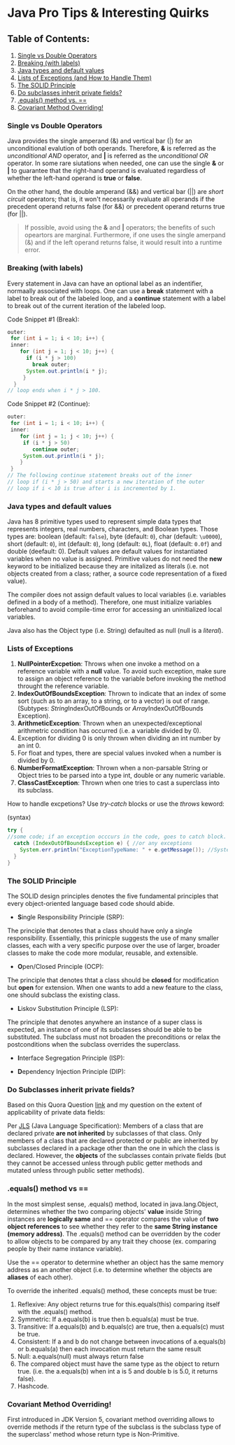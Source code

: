 # Java Pro Tips & Interesting Quirks 

## Table of Contents: 

1. [Single vs Double Operators](#single-vs-double-operators)
2. [Breaking (with labels)](#breaking-with-labels)
3. [Java types and default values](#java-types-and-default-values)
4. [Lists of Exceptions (and How to Handle Them)](#lists-of-exceptions)
5. [The SOLID Principle](#the-solid-principle)
6. [Do subclasses inherit private fields?](#do-subclasses-inherit-private-fields)
7. [.equals() method vs. ==](#equals-method-vs-)
8. [Covariant Method Overriding!](#covariant-method-overriding)

### Single vs Double Operators

Java provides the single amperand (&) and vertical bar (|) for an unconditional evalution of both operands. Therefore, **&** is referred as the *unconditional AND* operator, and **|** is referred as the *unconditional OR* operator. In some rare siutations when needed, one can use the single **&** or **|** to guarantee that the right-hand operand is evaluated regardless of whether the left-hand operand is **true** or **false**. 

On the other hand, the double amperand (&&) and vertical bar (||) are *short circuit* operators; that is, it won't necessarily evaluate all operands if the precedent operand returns false (for &&) or precedent operand returns true (for ||). 

> If possible, avoid using the **&** and **|** operators; the benefits of such opeartors are marginal. Furthermore, if one uses the single amerpand (&) and if the left operand returns false, it would result into a runtime error. 

### Breaking (with labels) 

Every statement in Java can have an optional label as an indentifier, normaally associated with loops. One can use a **break** statement with a label to break out of the labeled loop, and a **continue** statement with a label to break out of the current iteration of the labeled loop. 

Code Snippet #1 (Break):

```java
outer:
 for (int i = 1; i < 10; i++) {
 inner:
    for (int j = 1; j < 10; j++) {
      if (i * j > 100)
        break outer;
      System.out.println(i * j);
     }
  }
// loop ends when i * j > 100.
```

Code Snippet #2 (Continue): 

```java 
outer:
 for (int i = 1; i < 10; i++) {
 inner:
    for (int j = 1; j < 10; j++) {
     if (i * j > 50)
        continue outer;
     System.out.println(i * j);
    }
 } 
// The following continue statement breaks out of the inner
// loop if (i * j > 50) and starts a new iteration of the outer
// loop if i < 10 is true after i is incremented by 1. 
 ```
 
### Java types and default values
 
 Java has 8 primitive types used to represent simple data types that represents integers, real numbers, characters, and Boolean types. Those types are: boolean (default: `false`), byte (default: `0`), char (default: `\u0000`), short (default: `0`), int (default: `0`), long (default: `0L`), float (default: `0.0f`) and double (deefault: 0). Default values are default values for instantiated variables when no value is assigned. Primitive values do not need the **new** keyword to be initialized because they are initalized as literals (i.e. not objects created from a class; rather, a source code representation of a fixed value).  
 
The compiler does not assign default values to local variables (i.e. variables defined in a body of a method). Therefore, one must initialize variables beforehand to avoid compile-time error for accessing an uninitialized local variables. 
 
 Java also has the Object type (i.e. String) defaulted as null (null is a *literal*).
 
### Lists of Exceptions 

1. **NullPointerExcpetion**: Throws when one invoke a method on a reference variable with a **null** value. To avoid such exception, make sure to assign an object reference to the variable before invoking the method throught the reference variable. 
2. **IndexOutOfBoundsException**: Thrown to indicate that an index of some sort (such as to an array, to a string, or to a vector) is out of range. (Subtypes: *String*IndexOutOfBounds or *Array*IndexOutOfBounds Exception).
3. **ArithmeticException**: Thrown when an unexpected/exceptional arithmetric condition has occurred (i.e. a variable divided by 0).
  1. Exception for dividing 0 is only thrown when dividing an int number by an int 0. 
  2. For float and types, there are special values invoked when a number is divided by 0. 
4. **NumberFormatException**: Thrown when a non-parsable String or Object tries to be parsed into a type int, double or any numeric variable. 
5. **ClassCastException**: Thrown when one tries to cast a superclass into its subclass. 

How to handle excpetions? Use *try-catch* blocks or use the *throws* keword: 

(syntax) 
```java
try { 
//some code; if an exception occcurs in the code, goes to catch block.
  catch (IndexOutOfBoundsException e) { //or any exceptions
    System.err.println("ExceptionTypeName: " + e.getMessage()); //System.err is the standard error printstream.
  }
}
```
### The SOLID Principle

The SOLID design principles denotes the five fundamental principles that every object-oriented language based code should abide.

- **S**ingle Responsibility Principle (SRP): 

The principle that denotes that a class should have only a single responsibility. Essentially, this prinicple suggests the use of many smaller classes, each with a very specific purpose over the use of larger, broader classes to make the code more modular, reusable, and extensible.

- **O**pen/Closed Principle (OCP): 

The principle that denotes thtat a class should be **closed** for modification but **open** for extension. When one wants to add a new feature to the class, one should subclass the existing class. 

- **L**iskov Substitution Principle (LSP): 

The principle that denotes anywhere an instance of a super class is expected, an instance of one of its subclasses should be able to be substituted. The subclass must not broaden the preconditions or relax the postconditions when the subclass overrides the superclass. 

- **I**nterface Segregation Principle (ISP): 

- **D**ependency Injection Principle (DIP): 

### Do Subclasses inherit private fields? 

Based on this Quora Question [link](http://stackoverflow.com/questions/4716040/do-subclasses-inherit-private-fields) and my question on the extent of applicability of private data fields: 

Per [JLS](https://docs.oracle.com/javase/specs/jls/se8/html/jls-8.html#jls-8.3.1.1) (Java Language Specification): Members of a class that are declared private **are not inherited** by subclasses of that class. Only members of a class that are declared protected or public are inherited by subclasses declared in a package other than the one in which the class is declared. However, the **objects** of the subclasses contain private fields (but they cannot be accessed unless through public getter methods and mutated unless through public setter methods). 

### .equals() method vs == 

In the most simplest sense, .equals() method, located in java.lang.Object, determines whether the two comparing objects' **value** inside String instances are **logically same** and == operator compares the value of **two object references** to see whether they refer to the **same String instance (memory address)**. The .equals() method can be overridden by the coder to allow objects to be compared by any trait they choose (ex. comparing people by their name instance variable).

Use the == operator to determine whether an object has the same memory address as an another object (i.e. to determine whether the objects are **aliases** of each other). 

To override the inherited .equals() method, these concepts must be true: 

1. Reflexive: Any object returns true for this.equals(this) comparing itself with the .equals() method. 
2. Symmetric: If a.equals(b) is true then b.equals(a) must be true. 
3. Transitive: If a.equals(b) and b.equals(c) are true, then a.equals(c) must be true. 
4. Consistent: If a and b do not change between invocations of a.equals(b) or b.equals(a) then each invocation must return the same result
5. Null: a.equals(null) must always return false
6. The compared object must have the same type as the object to return true. (i.e. the a.equals(b) when int a is 5 and double b is 5.0, it returns false). 
7. Hashcode. 

### Covariant Method Overriding! 

First introduced in JDK Version 5, covariant method overriding allows to override methods if the return type of the subclass is the subclass type of the superclass' method whose return type is Non-Primitive.

```java 
```
